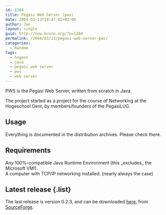 ```yaml
---
id: 1284
title: Pegasi Web Server (pws)
date: 2004-03-13T19:47:02+02:00
author: Jan
layout: single
guid: http://new.kcore.org/?p=1284
permalink: /2004/03/13/pegasi-web-server-pws/
categories:
  - Random
tags:
  - hogent
  - java
  - pegasi web server
  - pws
  - web server
---
```

PWS is the Pegasi Web Server, written from scratch in Java.

The project started as a project for the course of Networking at the Hogeschool Gent, by members/founders of the PegasiLUG.

## Usage

Everything is documented in the distribution archives. Please check there.

## Requirements

<p class="list">
  Any 100%-compatible Java Runtime Environment (this _excludes_ the Microsoft VM!).<br /> A computer with TCP/IP networking installed. (nearly always the case)
</p>

## Latest release {.list}

The last release is version 0.2.3, and can be downloaded <a href="http://sourceforge.net/project/showfiles.php?group_id=13565&package_id=11629" target="_blank" rel="external">here</a>, from <a href="http://www.sourceforge.net/" target="_blank" rel="external">SourceForge</a>.
